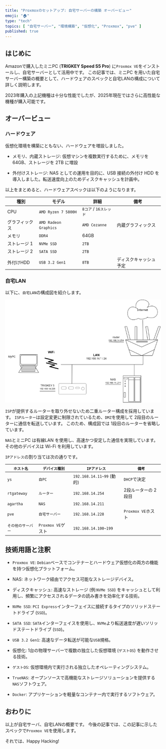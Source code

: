 ```yaml
---
title: "Proxmoxのセットアップ: 自宅サーバーの構築 オーバービュー"
emoji: "🏠"
type: "tech"
topics: [ "自宅サーバー", "環境構築", "仮想化", "Proxmox", "pve" ]
published: true
---
```


## はじめに

Amazonで購入したミニPC (**TRIGKEY Speed S5 Pro**) に`Proxmox VE`をインストールし、自宅サーバーとして活用中です。
この記事では、ミニPC を用いた自宅サーバー構築の概要として、ハードウェアのスペックと自宅LANの構成について詳しく説明します。

2023年購入の上記機種は十分な性能でしたが、2025年現在ではさらに高性能な機種が購入可能です。

## オーバービュー

### ハードウェア

仮想化環境を構築にともない、ハードウェアを増設しました。

- メモリ、内蔵ストレージ:
  仮想マシンを複数実行するために、メモリを 64GB、ストレージを 2TB に増設

- 外付けストレージ:
  NAS としての運用を目的に、USB 接続の外付け HDD を導入しました。転送速度向上のためディスクキャッシュを計画中。

以上をまとめると、ハードウェアスペックは以下のようになります。

| 種別 | モデル | 詳細 | 備考 |
| --- | --- | --- | --- |
| CPU | `AMD Ryzen 7 5800H` | `8コア` / `16スレッド` | |
| グラフィックス | `AMD Radeon Graphics` | `AMD Cezanne` | 内蔵グラフィックス |
| メモリ | `DDR4` | 64GB | |
| ストレージ 1 | `NVMe SSD` | `2TB` | |
| ストレージ 2 | `SATA SSD` | `2TB` | |
| 外付けHDD | `USB 3.2 Gen1` | `8TB` | ディスクキャッシュ予定 |

### 自宅LAN

以下に、`自宅LAN`の構成図を紹介します。

![自宅LAN構成図](/images/articles/pve-overview/house-lan.png)

`ISP`が提供するルーターを取り外せないため二重ルーター構成を採用しています。
`ISPルーター`は設定変更に制限されているため、`DMZ`を使用して 2段目のルーターに通信を転送しています。
このため、構成図では 1段目のルーターを省略しています。

`NAS`とミニPC は有線LAN を使用し、高速かつ安定した通信を実現しています。
その他のデバイスは Wi-Fi を利用しています。

`IPアドレス`の割り当ては次の通りです。

| `ホスト名` | `デバイス種別` |  `IPアドレス` | `備考` |
| --- | --- | --- | --- |
| `ys` | `自PC` | `192.168.14.11~99` (動的) | `DHCP`で決定 |
| `rtgateway` | `ルーター` | `192.168.14.254` | 2段ルーターの 2段目 |
| `agartha` | `NAS` | `192.168.14.211` | |
| `pve` | `自宅サーバー` | `192.168.14.228` | `Proxmox VE`ホスト |
| `その他のサーバー` | `Proxmox VE`ゲスト | `192.168.14.100~199` | |

## 技術用語と注釈

- `Proxmox VE`:
  `Debian`ベースでコンテナーとハードウェア仮想化の両方の機能を持つ仮想化プラットフォーム。

- NAS:
  ネットワーク経由でアクセス可能なストレージデバイス。

- ディスクキャッシュ:
  高速なストレージ (例:`NVMe SSD`) をキャッシュとして利用し、頻繁にアクセスされるデータの読み書きを効率化する技術。

- `NVMe SSD`:
  `PCI Express`インターフェイスに接続するタイプのソリッドステートドライブ (`SSD`)。

- `SATA SSD`:
  `SATA`インターフェイスを使用し、`NVMe`より転送速度が遅いソリッドステートドライブ (`SSD`)。

- `USB 3.2 Gen1`:
  高速なデータ転送が可能な`USB`規格。

- 仮想化:
  1台の物理サーバーで複数の独立した仮想環境 (`ゲストOS`) を動作させる技術。

- `ゲストOS`:
  仮想環境内で実行される独立したオペレーティングシステム。

- `TrueNAS`:
  オープンソースで高機能なストレージソリューションを提供する`NAS`ソフトウェア。

- `Docker`:
  アプリケーションを軽量なコンテナー内で実行するソフトウェア。

## おわりに

以上が自宅サーバ、自宅LANの概要です。
今後の記事では、この記事に示したスペックで`Proxmox VE`を使用します。

それでは、Happy Hacking!
